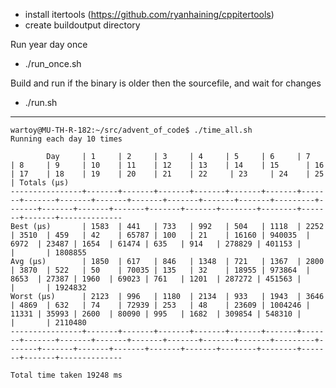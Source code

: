 - install itertools (https://github.com/ryanhaining/cppitertools)
- create buildoutput directory

Run year day once
- ./run_once.sh <year> <day>

Build and run <year> <day> if the binary is older then the sourcefile, and wait for changes
- ./run.sh <year> <day>


---
```
wartoy@MU-TH-R-182:~/src/advent_of_code$ ./time_all.sh 
Running each day 10 times

        Day     | 1     | 2     | 3     | 4     | 5     | 6     | 7     | 8     | 9     | 10    | 11    | 12    | 13    | 14    | 15      | 16    | 17    | 18    | 19    | 20    | 21    | 22     | 23     | 24    | 25    | Totals (µs)
----------------+-------+-------+-------+-------+-------+-------+-------+-------+-------+-------+-------+-------+-------+-------+---------+-------+-------+-------+-------+-------+-------+--------+--------+-------+-------+--------------
Best (µs)       | 1583  | 441   | 733   | 992   | 504   | 1118  | 2252  | 3510  | 459   | 42    | 65787 | 100   | 21    | 16160 | 940035  | 6972  | 23487 | 1654  | 61474 | 635   | 914   | 278829 | 401153 |       |       | 1808855
Avg (µs)        | 1850  | 617   | 846   | 1348  | 721   | 1367  | 2800  | 3870  | 522   | 50    | 70035 | 135   | 32    | 18955 | 973864  | 8653  | 27387 | 1960  | 69023 | 761   | 1201  | 287272 | 451563 |       |       | 1924832
Worst (µs)      | 2123  | 996   | 1180  | 2134  | 933   | 1943  | 3646  | 4869  | 632   | 74    | 72939 | 253   | 48    | 23609 | 1004246 | 11331 | 35993 | 2600  | 80090 | 995   | 1682  | 309854 | 548310 |       |       | 2110480
----------------+-------+-------+-------+-------+-------+-------+-------+-------+-------+-------+-------+-------+-------+-------+---------+-------+-------+-------+-------+-------+-------+--------+--------+-------+-------+--------------

Total time taken 19248 ms
```